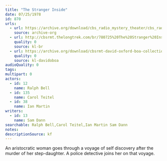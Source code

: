 ```yaml
---
title: "The Stranger Inside"
date: 07/25/1978
id: 870
urls: 
  - url: https://archive.org/download/cbs_radio_mystery_theater/cbs_radio_mystery_theater-0851-0900.zip/cbs_radio_mystery_theater-0851-0900%2Fcbsrmt_0870_the_stranger_inside.mp3
    source: archive-org
  - url: http://cbsrmt.thelongtrek.com/br/780725%20The%20Stranger%20Inside%20-%20WBBM.mp3
    quality: 0
    source: kl-br
  - url: https://archive.org/download/cbsrmt-david-oxford-boa-collection/CBSRMT-780725-0870-The-Stranger-Inside-(128-48)_WBBM-JE-{BoA}.mp3
    quality: 0
    source: kl-davidoboa
audioQuality: 0
tags: 
multipart: 0
actors:  
  - id: 12
    name: Ralph Bell  
  - id: 135
    name: Carol Teitel  
  - id: 38
    name: Ian Martin
writers:  
  - id: 13
    name: Sam Dann
searchable: Ralph Bell,Carol Teitel,Ian Martin Sam Dann
notes: 
descriptionSource: kf
---
```

An aristocratic woman goes through a voyage of self discovery after the murder of her step-daughter. A police detective joins her on that voyage.